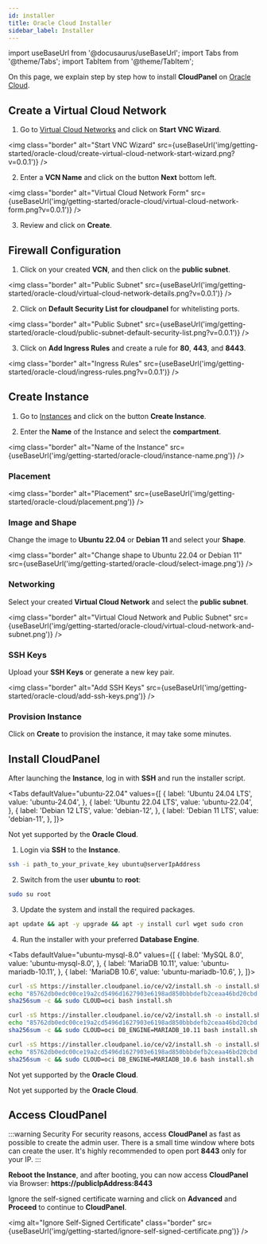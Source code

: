 ```yaml
---
id: installer
title: Oracle Cloud Installer
sidebar_label: Installer
---
```


import useBaseUrl from '@docusaurus/useBaseUrl';
import Tabs from '@theme/Tabs';
import TabItem from '@theme/TabItem';

On this page, we explain step by step how to install **CloudPanel** on [Oracle Cloud](https://www.oracle.com/cloud/).

## Create a Virtual Cloud Network

1. Go to [Virtual Cloud Networks](https://cloud.oracle.com/networking/vcns) and click on **Start VNC Wizard**.

<img class="border" alt="Start VNC Wizard" src={useBaseUrl('img/getting-started/oracle-cloud/create-virtual-cloud-network-start-wizard.png?v=0.0.1')} />

2. Enter a **VCN Name** and click on the button **Next** bottom left.

<img class="border" alt="Virtual Cloud Network Form" src={useBaseUrl('img/getting-started/oracle-cloud/virtual-cloud-network-form.png?v=0.0.1')} />

3. Review and click on **Create**.

## Firewall Configuration

1. Click on your created **VCN**, and then click on the **public subnet**.

<img class="border" alt="Public Subnet" src={useBaseUrl('img/getting-started/oracle-cloud/virtual-cloud-network-details.png?v=0.0.1')} />

2. Click on **Default Security List for cloudpanel** for whitelisting ports.

<img class="border" alt="Public Subnet" src={useBaseUrl('img/getting-started/oracle-cloud/public-subnet-default-security-list.png?v=0.0.1')} />

3. Click on **Add Ingress Rules**  and create a rule for **80**, **443**, and **8443**.

<img class="border" alt="Ingress Rules" src={useBaseUrl('img/getting-started/oracle-cloud/ingress-rules.png?v=0.0.1')} />

## Create Instance

1. Go to [Instances](https://cloud.oracle.com/compute/instances) and click on the button **Create Instance**.

2. Enter the **Name** of the Instance and select the **compartment**.

<img class="border" alt="Name of the Instance" src={useBaseUrl('img/getting-started/oracle-cloud/instance-name.png')} />

### Placement

<img class="border" alt="Placement" src={useBaseUrl('img/getting-started/oracle-cloud/placement.png')} />

### Image and Shape

Change the image to **Ubuntu 22.04** or **Debian 11** and select your **Shape**.

<img class="border" alt="Change shape to Ubuntu 22.04 or Debian 11" src={useBaseUrl('img/getting-started/oracle-cloud/select-image.png')} />

### Networking

Select your created **Virtual Cloud Network** and select the **public subnet**.

<img class="border" alt="Virtual Cloud Network and Public Subnet" src={useBaseUrl('img/getting-started/oracle-cloud/virtual-cloud-network-and-subnet.png')} />

### SSH Keys

Upload your **SSH Keys** or generate a new key pair.

<img class="border" alt="Add SSH Keys" src={useBaseUrl('img/getting-started/oracle-cloud/add-ssh-keys.png')} />

### Provision Instance

Click on **Create** to provision the instance, it may take some minutes.

## Install CloudPanel

After launching the **Instance**, log in with **SSH** and run the installer script.

<Tabs
defaultValue="ubuntu-22.04"
values={[
{ label: 'Ubuntu 24.04 LTS', value: 'ubuntu-24.04', },
{ label: 'Ubuntu 22.04 LTS', value: 'ubuntu-22.04', },
{ label: 'Debian 12 LTS', value: 'debian-12', },
{ label: 'Debian 11 LTS', value: 'debian-11', },
]}>
<TabItem value="ubuntu-24.04">

Not yet supported by the **Oracle Cloud**.

</TabItem>

<TabItem value="ubuntu-22.04">

1. Login via **SSH** to the **Instance**.

```bash
ssh -i path_to_your_private_key ubuntu@serverIpAddress
```

2. Switch from the user **ubuntu** to **root**:

```bash
sudo su root
```

3. Update the system and install the required packages.

```bash
apt update && apt -y upgrade && apt -y install curl wget sudo cron
```

4. Run the installer with your preferred **Database Engine**.

<Tabs
defaultValue="ubuntu-mysql-8.0"
values={[
{ label: 'MySQL 8.0', value: 'ubuntu-mysql-8.0', },
{ label: 'MariaDB 10.11', value: 'ubuntu-mariadb-10.11', },
{ label: 'MariaDB 10.6', value: 'ubuntu-mariadb-10.6', },
]}>
<TabItem value="ubuntu-mysql-8.0">

```bash
curl -sS https://installer.cloudpanel.io/ce/v2/install.sh -o install.sh; \
echo "85762db0edc00ce19a2cd5496d1627903e6198ad850bbbdefb2ceaa46bd20cbd install.sh" | \
sha256sum -c && sudo CLOUD=oci bash install.sh
```

</TabItem>
<TabItem value="ubuntu-mariadb-10.11">

```bash
curl -sS https://installer.cloudpanel.io/ce/v2/install.sh -o install.sh; \
echo "85762db0edc00ce19a2cd5496d1627903e6198ad850bbbdefb2ceaa46bd20cbd install.sh" | \
sha256sum -c && sudo CLOUD=oci DB_ENGINE=MARIADB_10.11 bash install.sh
```

</TabItem>
<TabItem value="ubuntu-mariadb-10.6">

```bash
curl -sS https://installer.cloudpanel.io/ce/v2/install.sh -o install.sh; \
echo "85762db0edc00ce19a2cd5496d1627903e6198ad850bbbdefb2ceaa46bd20cbd install.sh" | \
sha256sum -c && sudo CLOUD=oci DB_ENGINE=MARIADB_10.6 bash install.sh
```

</TabItem>
</Tabs>

</TabItem>

<TabItem value="debian-12">

Not yet supported by the **Oracle Cloud**.

</TabItem>

<TabItem value="debian-11">

Not yet supported by the **Oracle Cloud**.

</TabItem>
</Tabs>

## Access CloudPanel

:::warning Security
For security reasons, access **CloudPanel** as fast as possible to create the admin user. There is a small time window where bots can create the user.
It's highly recommended to open port **8443** only for your IP.
:::

**Reboot the Instance**, and after booting, you can now access **CloudPanel** via Browser: **https://publicIpAddress:8443**

Ignore the self-signed certificate warning and click on **Advanced** and **Proceed** to continue to **CloudPanel**.

<img alt="Ignore Self-Signed Certificate" class="border" src={useBaseUrl('img/getting-started/ignore-self-signed-certificate.png')} />